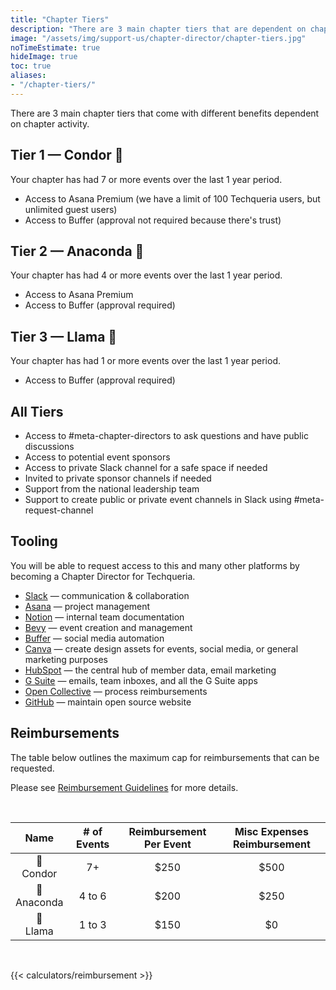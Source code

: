 ```yaml
---
title: "Chapter Tiers"
description: "There are 3 main chapter tiers that are dependent on chapter activity and come with different benefits."
image: "/assets/img/support-us/chapter-director/chapter-tiers.jpg"
noTimeEstimate: true
hideImage: true
toc: true
aliases:
- "/chapter-tiers/"
---
```


There are 3 main chapter tiers that come with different benefits dependent on chapter activity.

## Tier 1 — Condor 🦅

Your chapter has had 7 or more events over the last 1 year period.

- Access to Asana Premium (we have a limit of 100 Techqueria users, but unlimited guest users)
- Access to Buffer (approval not required because there's trust)

## Tier 2 — Anaconda 🐍

Your chapter has had 4 or more events over the last 1 year period.

- Access to Asana Premium
- Access to Buffer (approval required)

## Tier 3 — Llama 🦙

Your chapter has had 1 or more events over the last 1 year period.

- Access to Buffer (approval required)

## All Tiers

- Access to #meta-chapter-directors to ask questions and have public discussions
- Access to potential event sponsors
- Access to private Slack channel for a safe space if needed
- Invited to private sponsor channels if needed
- Support from the national leadership team
- Support to create public or private event channels in Slack using #meta-request-channel

## Tooling

You will be able to request access to this and many other platforms by becoming a Chapter Director for Techqueria.

- [Slack](https://slack.com?source=techqueria) — communication & collaboration
- [Asana](https://asana.com?source=techqueria) — project management
- [Notion](https://notion.so?source=techqueria) — internal team documentation
- [Bevy](https://bevylabs.com?source=techqueria) — event creation and management
- [Buffer](https://buffer.com?source=techqueria) — social media automation
- [Canva](https://canva.com?source=techqueria) — create design assets for events, social media, or general marketing purposes
- [HubSpot](https://www.hubspot.com/?source=techqueria) — the central hub of member data, email marketing
- [G Suite](https://gsuite.google.com/?source=techqueria) — emails, team inboxes, and all the G Suite apps
- [Open Collective](https://opencollective.com?source=techqueria) — process reimbursements
- [GitHub](https://github.com?source=techqueria) — maintain open source website

## Reimbursements

The table below outlines the maximum cap for reimbursements that can be requested.

Please see [Reimbursement Guidelines](/support-us/chapter-director/reimbursement-policy/) for more details.

<br>

|      Name      | # of Events | Reimbursement Per Event | Misc Expenses Reimbursement |
| :------------: | :---------: | :---------------------: | :-------------------------: |
|  🦅<br>Condor  |     7+      |          $250           |            $500             |
| 🐍<br>Anaconda |   4 to 6    |          $200           |            $250             |
|  🦙<br>Llama   |   1 to 3    |          $150           |             $0              |

<br>

{{< calculators/reimbursement >}}
